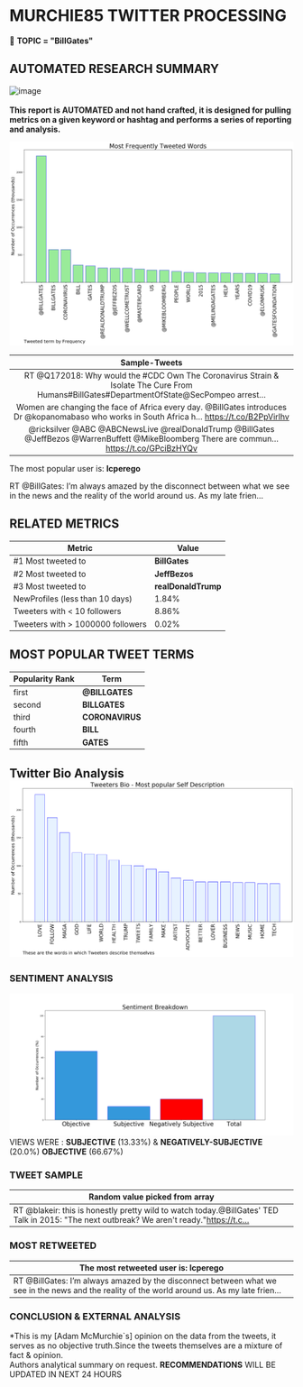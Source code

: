 # MURCHIE85 TWITTER PROCESSING 
&#x1F34E; **TOPIC = "BillGates"**

## AUTOMATED RESEARCH SUMMARY

![image](https://marketingplatform.google.com/about/static/images/gmp/analytics-smb-benefit.jpg)
<br></br>
<b> This report is AUTOMATED and not hand crafted, it is designed for pulling metrics on a given keyword or hashtag and performs a series of reporting and analysis.</b>



![image](TWEETS.png)



|                **Sample-Tweets**        |
| :-------------: |
| RT @Q172018: Why would the #CDC Own The Coronavirus Strain &amp; Isolate The Cure From Humans#BillGates#DepartmentOfState@SecPompeo arrest… |
| Women are changing the face of Africa every day. @BillGates introduces Dr @kopanomabaso who works in South Africa h… https://t.co/B2PpVirlhv |
| @ricksilver @ABC @ABCNewsLive @realDonaldTrump @BillGates @JeffBezos @WarrenBuffett @MikeBloomberg There are commun… https://t.co/GPciBzHYQv |

The most popular user is: **lcperego**
<div class="alert alert-block alert-danger"> RT @BillGates: I’m always amazed by the disconnect between what we see in the news and the reality of the world around us. As my late frien…</div>

## RELATED METRICS<br>
| Metric | Value |
| ------------- | ------------- |
| #1 Most tweeted to  | **BillGates** |
| #2 Most tweeted to  | **JeffBezos** |
| #3 Most tweeted to  | **realDonaldTrump** |
| NewProfiles (less than 10 days) | 1.84%  |
| Tweeters with < 10 followers  | 8.86%|
| Tweeters with > 1000000 followers  | 0.02%  |



## MOST POPULAR TWEET TERMS 


| Popularity Rank  | Term |
| ------------- | ------------- |
| first  | **@BILLGATES**  |
| second  | **BILLGATES**  |
| third  | **CORONAVIRUS** |
| fourth  | **BILL**  |
| fifth  | **GATES**  |


## Twitter Bio Analysis![image](BIO.png)
### SENTIMENT ANALYSIS
![image](sentiment.png)
VIEWS WERE : **SUBJECTIVE**  (13.33%) & **NEGATIVELY-SUBJECTIVE** (20.0%) **OBJECTIVE** (66.67%)

### TWEET SAMPLE 
| Random value picked from array |
| ------------- |
|RT @blakeir: this is honestly pretty wild to watch today.@BillGates' TED Talk in 2015: "The next outbreak? We aren't ready."https://t.c… |

### MOST RETWEETED 

| The most retweeted user is: **lcperego**  |
| ------------- |
| RT @BillGates: I’m always amazed by the disconnect between what we see in the news and the reality of the world around us. As my late frien… |

### CONCLUSION & EXTERNAL ANALYSIS

*This is my [Adam McMurchie`s] opinion on the data from the tweets, it serves as no objective truth.Since the tweets themselves are a mixture of fact & opinion.<br>
Authors analytical summary on request.
**RECOMMENDATIONS** WILL BE UPDATED IN NEXT  24 HOURS <br>